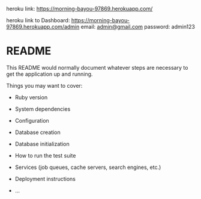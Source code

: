 heroku link: https://morning-bayou-97869.herokuapp.com/

heroku link to Dashboard: https://morning-bayou-97869.herokuapp.com/admin
email: admin@gmail.com
password: admin123

# README

This README would normally document whatever steps are necessary to get the
application up and running.

Things you may want to cover:

* Ruby version

* System dependencies

* Configuration

* Database creation

* Database initialization

* How to run the test suite

* Services (job queues, cache servers, search engines, etc.)

* Deployment instructions

* ...
